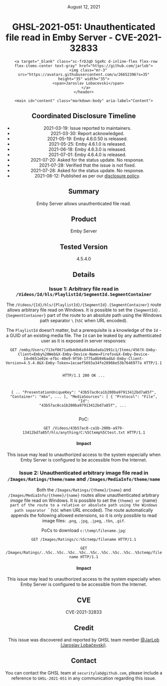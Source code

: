 <header class="post-header d-block mb-6">
      <div class="date text-mono f5 my-3">August 12, 2021</div>
      <h1 class="my-2 h00-mktg lh-condensed">GHSL-2021-051: Unauthenticated file read in Emby Server - CVE-2021-32833</h1>

      
      
      
      
      

      

      <a target="_blank" class="sc-frDJqD SgxRc d-inline-flex flex-row flex-items-center text-gray" href="https://github.com/jarlob">
        <img class="mr-3" src="https://avatars.githubusercontent.com/u/26652396?s=35" height="35" width="35">
        <span>Jaroslav Lobacevski</span>
      </a>
    </header>

    <main id="content" class="markdown-body" aria-label="Content">
      
<h2 id="coordinated-disclosure-timeline">Coordinated Disclosure Timeline</h2>

<ul>
  <li>2021-03-19: Issue reported to maintainers.</li>
  <li>2021-03-30: Report acknowledged.</li>
  <li>2021-05-19: Emby 4.6.0.50 is released.</li>
  <li>2021-05-25: Emby 4.6.1.0 is released.</li>
  <li>2021-06-18: Emby 4.6.3.0 is released.</li>
  <li>2021-07-01: Emby 4.6.4.0 is released.</li>
  <li>2021-07-20: Asked for the status update. No response.</li>
  <li>2021-07-28: Verified that the issue is not fixed.</li>
  <li>2021-07-28: Asked for the status update. No response.</li>
  <li>2021-08-12: Published as per our <a href="https://securitylab.github.com/advisories/#policy">disclosure policy</a>.</li>
</ul>

<h2 id="summary">Summary</h2>

<p>Emby Server allows unauthenticated file read.</p>

<h2 id="product">Product</h2>

<p>Emby Server</p>

<h2 id="tested-version">Tested Version</h2>

<p>4.5.4.0</p>

<h2 id="details">Details</h2>

<h3 id="issue-1-arbitrary-file-read-in-videosidhlsplaylistidsegmentidsegmentcontainer">Issue 1: Arbitrary file read in <code class="language-plaintext highlighter-rouge">/Videos/Id/hls/PlaylistId/SegmentId.SegmentContainer</code></h3>

<p>The <code class="language-plaintext highlighter-rouge">/Videos/{Id}/hls/{PlaylistId}/{SegmentId}.{SegmentContainer}</code> route allows arbitrary file read on Windows. It is possible to set the <code class="language-plaintext highlighter-rouge">{SegmentId}.{SegmentContainer}</code> part of the route to an absolute path using the Windows path separator <code class="language-plaintext highlighter-rouge">\</code> (<code class="language-plaintext highlighter-rouge">%5C</code> when URL encoded).</p>

<p>The <code class="language-plaintext highlighter-rouge">PlaylistId</code> doesn’t matter, but a prerequisite is a knowledge of the <code class="language-plaintext highlighter-rouge">Id</code> - a GUID of an existing media file. The <code class="language-plaintext highlighter-rouge">Id</code> can be leaked by any authenticated user as it is exposed in server responses:</p>

<div class="language-plaintext highlighter-rouge"><div class="highlight"><pre class="highlight"><code>GET /emby/Users/713ef0671a6b4db6a8448adada1991c1/Items/456?X-Emby-Client=Emby%20Web&amp;X-Emby-Device-Name=Firefox&amp;X-Emby-Device-Id=6651e02e-efbc-40e9-9f50-1f75a8b946ad&amp;X-Emby-Client-Version=4.5.4.0&amp;X-Emby-Token=1ecaef5693a34fe28966e53b7646977a HTTP/1.1

HTTP/1.1 200 OK
...

{
..
  "PresentationUniqueKey": "43b57ac0ca1b200ba97913412bd7a85f",
  "Container": "mkv",
...
  ],
  "MediaSources": [
    {
      "Protocol": "File",
      "Id": "43b57ac0ca1b200ba97913412bd7a85f",
...
</code></pre></div></div>

<p>PoC:</p>

<div class="language-plaintext highlighter-rouge"><div class="highlight"><pre class="highlight"><code>GET /Videos/43b57ac0-ca1b-200b-a979-13412bd7a85f/hls/anything/C:%5Ctemp%5Ctest.txt HTTP/1.1
</code></pre></div></div>

<h4 id="impact">Impact</h4>

<p>This issue may lead to unauthorized access to the system especially when Emby Server is configured to be accessible from the Internet.</p>

<h3 id="issue-2-unauthenticated-arbitrary-image-file-read-in-imagesratingsthemename-and-imagesmediainfothemename">Issue 2: Unauthenticated arbitrary image file read in <code class="language-plaintext highlighter-rouge">/Images/Ratings/theme/name</code> and <code class="language-plaintext highlighter-rouge">/Images/MediaInfo/theme/name</code></h3>

<p>Both the <code class="language-plaintext highlighter-rouge">/Images/Ratings/{theme}/{name}</code> and <code class="language-plaintext highlighter-rouge">/Images/MediaInfo/{theme}/{name}</code> routes allow unauthenticated arbitrary <em>image</em> file read on Windows. It is possible to set the <code class="language-plaintext highlighter-rouge">{theme} or </code>{name}<code class="language-plaintext highlighter-rouge"> part of the route to a relative or absolute path using the Windows path separator </code>` (<code class="language-plaintext highlighter-rouge">%5C</code> when URL encoded). The route automatically appends the following allowed extensions, so it is only possible to read image files: <code class="language-plaintext highlighter-rouge">.png</code>, <code class="language-plaintext highlighter-rouge">.jpg</code>, <code class="language-plaintext highlighter-rouge">.jpeg</code>, <code class="language-plaintext highlighter-rouge">.tbn</code>, <code class="language-plaintext highlighter-rouge">.gif</code>.</p>

<p>PoCs to download <code class="language-plaintext highlighter-rouge">c:\temp\filename.jpg</code>:</p>

<p><code class="language-plaintext highlighter-rouge">GET /Images/Ratings/c:%5ctemp/filename HTTP/1.1</code></p>

<p><code class="language-plaintext highlighter-rouge">GET /Images/Ratings/..%5c..%5c..%5c..%5c..%5c..%5c..%5c..%5c..%5ctemp/filename HTTP/1.1</code></p>

<h4 id="impact-1">Impact</h4>

<p>This issue may lead to unauthorized access to the system especially when Emby Server is configured to be accessible from the Internet.</p>

<h2 id="cve">CVE</h2>

<p>CVE-2021-32833</p>

<h2 id="credit">Credit</h2>

<p>This issue was discovered and reported by GHSL team member <a href="https://github.com/JarLob">@JarLob (Jaroslav Lobačevski)</a>.</p>

<h2 id="contact">Contact</h2>

<p>You can contact the GHSL team at <code class="language-plaintext highlighter-rouge">securitylab@github.com</code>, please include a reference to <code class="language-plaintext highlighter-rouge">GHSL-2021-051</code> in any communication regarding this issue.</p>


 